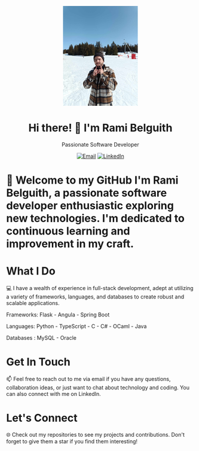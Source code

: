 <p align="center">
  <img src="https://github.com/belguitR/BelguitR/blob/main/441224672_974950327625880_2364185209449401006_n.jpg?raw=true" alt="Rami Belguith" width="200">
</p>
<h1 align="center">Hi there! 👋 I'm Rami Belguith</h1>
<p align="center">
  Passionate Software Developer
</p>
<p align="center">
  <a href="mailto:belguithrami150@gmail.com"><img src="https://img.shields.io/badge/Email-Drop%20Me%20A%20Message-blue?style=flat-square&logo=gmail" alt="Email"></a>
  <a href="https://www.linkedin.com/in/rami-belguith-a69830298/"><img src="https://img.shields.io/badge/LinkedIn-Connect%20With%20Me-blue?style=flat-square&logo=linkedin" alt="LinkedIn"></a>
</p>




# 🚀  Welcome to my GitHub I'm Rami Belguith, a passionate software developer enthusiastic  exploring new technologies. I'm dedicated to continuous learning and improvement in my craft.

# What I Do
💻  I have a wealth of experience in full-stack development, adept at utilizing a variety of frameworks, languages, and databases to create robust and scalable applications.

Frameworks: Flask - Angula - Spring Boot

Languages: Python - TypeScript - C - C# - OCaml - Java

Databases : MySQL - Oracle


# Get In Touch
📫 Feel free to reach out to me via email if you have any questions, collaboration ideas, or just want to chat about technology and coding. You can also connect with me on LinkedIn.

# Let's Connect 
🌐 Check out my repositories to see my projects and contributions. Don't forget to give them a star if you find them interesting! 
